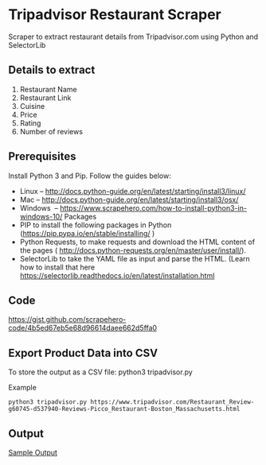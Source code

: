 # Tripadvisor Restaurant Scraper
Scraper to extract restaurant details from Tripadvisor.com using Python and SelectorLib
## Details to extract
1. Restaurant Name
2. Restaurant Link
3. Cuisine
4. Price
5. Rating
6. Number of reviews

## Prerequisites
Install Python 3 and Pip. Follow the guides below:

- Linux – http://docs.python-guide.org/en/latest/starting/install3/linux/
- Mac – http://docs.python-guide.org/en/latest/starting/install3/osx/
- Windows  – https://www.scrapehero.com/how-to-install-python3-in-windows-10/
Packages
- PIP to install the following packages in Python (https://pip.pypa.io/en/stable/installing/ )
- Python Requests, to make requests and download the HTML content of the pages ( http://docs.python-requests.org/en/master/user/install/).
- SelectorLib to take the YAML file as input and parse the HTML. (Learn how to install that here https://selectorlib.readthedocs.io/en/latest/installation.html

## Code
https://gist.github.com/scrapehero-code/4b5ed67eb5e68d96614daee662d5ffa0

## Export Product Data into CSV
To store the output as a CSV file: python3 tripadvisor.py <url>

Example

`python3 tripadvisor.py https://www.tripadvisor.com/Restaurant_Review-g60745-d537940-Reviews-Picco_Restaurant-Boston_Massachusetts.html`

## Output
[Sample Output](https://github.com/scrapehero-code/tripadvisor-scraper/blob/master/tripadvisor-restaurants.csv)
